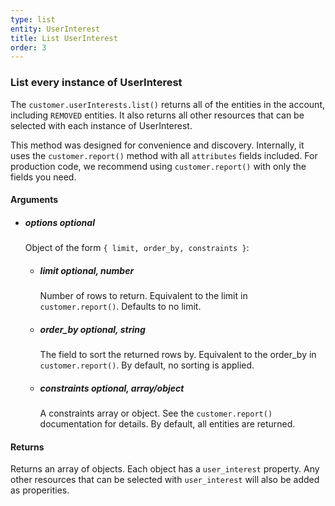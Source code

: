 ```yaml
---
type: list
entity: UserInterest 
title: List UserInterest 
order: 3
---
```


### List every instance of UserInterest 


The `customer.userInterests.list()` returns all of the entities in the account, including `REMOVED` entities. It also returns all other resources that can be selected with each instance of UserInterest.

This method was designed for convenience and discovery. Internally, it uses the `customer.report()` method with all `attributes` fields included. For production code, we recommend using `customer.report()` with only the fields you need.


#### Arguments

-   ##### options _optional_
    Object of the form `{ limit, order_by, constraints }`:
    -   ##### limit _optional, number_
        Number of rows to return. Equivalent to the limit in `customer.report()`. Defaults to no limit.
    -   ##### order_by _optional, string_
        The field to sort the returned rows by. Equivalent to the order_by in `customer.report()`. By default, no sorting is applied.
    -   ##### constraints _optional, array/object_
        A constraints array or object. See the `customer.report()` documentation for details. By default, all entities are returned.


#### Returns

Returns an array of objects.
Each object has a `user_interest` property. Any other resources that can be selected with `user_interest` will also be added as properities.
